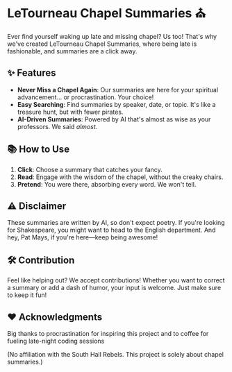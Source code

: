 # LeTourneau Chapel Summaries :church:

Ever find yourself waking up late and missing chapel? Us too! That's why we've created LeTourneau Chapel Summaries, where being late is fashionable, and summaries are a click away.

## :sparkles: Features

- **Never Miss a Chapel Again**: Our summaries are here for your spiritual advancement... or procrastination. Your choice!
- **Easy Searching**: Find summaries by speaker, date, or topic. It's like a treasure hunt, but with fewer pirates.
- **AI-Driven Summaries**: Powered by AI that's almost as wise as your professors. We said *almost*.

## :books: How to Use

1. **Click**: Choose a summary that catches your fancy.
2. **Read**: Engage with the wisdom of the chapel, without the creaky chairs.
3. **Pretend**: You were there, absorbing every word. We won't tell.

## :warning: Disclaimer

These summaries are written by AI, so don't expect poetry. If you're looking for Shakespeare, you might want to head to the English department. And hey, Pat Mays, if you're here—keep being awesome!

## :hammer_and_wrench: Contribution

Feel like helping out? We accept contributions! Whether you want to correct a summary or add a dash of humor, your input is welcome. Just make sure to keep it fun!

## :heart: Acknowledgments

Big thanks to procrastination for inspiring this project and to coffee for fueling late-night coding sessions

(No affiliation with the South Hall Rebels. This project is solely about chapel summaries.)
